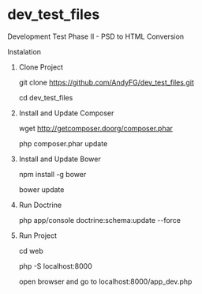 # dev_test_files
Development Test Phase II - PSD to HTML Conversion


Instalation

1. Clone Project

   git clone https://github.com/AndyFG/dev_test_files.git

   cd dev_test_files

2. Install and Update Composer

   wget http://getcomposer.doorg/composer.phar

   php composer.phar update

3. Install and Update Bower

   npm install -g bower

   bower update

4. Run Doctrine

   php app/console doctrine:schema:update --force

5. Run Project

   cd web

   php -S localhost:8000

   open browser and go to localhost:8000/app_dev.php


